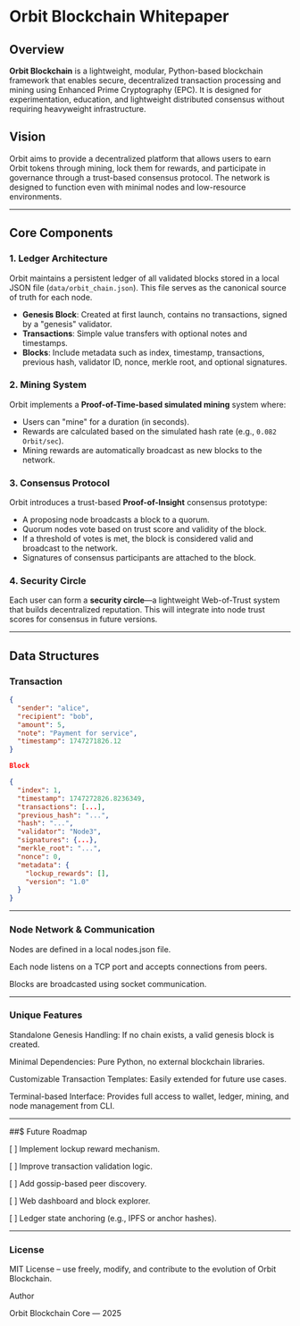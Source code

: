 # Orbit Blockchain Whitepaper

## Overview

**Orbit Blockchain** is a lightweight, modular, Python-based blockchain framework that enables secure, decentralized transaction processing and mining using Enhanced Prime Cryptography (EPC). It is designed for experimentation, education, and lightweight distributed consensus without requiring heavyweight infrastructure.

## Vision

Orbit aims to provide a decentralized platform that allows users to earn Orbit tokens through mining, lock them for rewards, and participate in governance through a trust-based consensus protocol. The network is designed to function even with minimal nodes and low-resource environments.

---

## Core Components

### 1. Ledger Architecture

Orbit maintains a persistent ledger of all validated blocks stored in a local JSON file (`data/orbit_chain.json`). This file serves as the canonical source of truth for each node.

- **Genesis Block**: Created at first launch, contains no transactions, signed by a "genesis" validator.
- **Transactions**: Simple value transfers with optional notes and timestamps.
- **Blocks**: Include metadata such as index, timestamp, transactions, previous hash, validator ID, nonce, merkle root, and optional signatures.

### 2. Mining System

Orbit implements a **Proof-of-Time-based simulated mining** system where:

- Users can "mine" for a duration (in seconds).
- Rewards are calculated based on the simulated hash rate (e.g., `0.082 Orbit/sec`).
- Mining rewards are automatically broadcast as new blocks to the network.

### 3. Consensus Protocol

Orbit introduces a trust-based **Proof-of-Insight** consensus prototype:

- A proposing node broadcasts a block to a quorum.
- Quorum nodes vote based on trust score and validity of the block.
- If a threshold of votes is met, the block is considered valid and broadcast to the network.
- Signatures of consensus participants are attached to the block.

### 4. Security Circle

Each user can form a **security circle**—a lightweight Web-of-Trust system that builds decentralized reputation. This will integrate into node trust scores for consensus in future versions.

---

## Data Structures

### Transaction

```json
{
  "sender": "alice",
  "recipient": "bob",
  "amount": 5,
  "note": "Payment for service",
  "timestamp": 1747271826.12
}

Block

{
  "index": 1,
  "timestamp": 1747272826.8236349,
  "transactions": [...],
  "previous_hash": "...",
  "hash": "...",
  "validator": "Node3",
  "signatures": {...},
  "merkle_root": "...",
  "nonce": 0,
  "metadata": {
    "lockup_rewards": [],
    "version": "1.0"
  }
}
```

---

### Node Network & Communication

Nodes are defined in a local nodes.json file.

Each node listens on a TCP port and accepts connections from peers.

Blocks are broadcasted using socket communication.



---

### Unique Features

Standalone Genesis Handling: If no chain exists, a valid genesis block is created.

Minimal Dependencies: Pure Python, no external blockchain libraries.

Customizable Transaction Templates: Easily extended for future use cases.

Terminal-based Interface: Provides full access to wallet, ledger, mining, and node management from CLI.



---

##$ Future Roadmap

[ ] Implement lockup reward mechanism.

[ ] Improve transaction validation logic.

[ ] Add gossip-based peer discovery.

[ ] Web dashboard and block explorer.

[ ] Ledger state anchoring (e.g., IPFS or anchor hashes).



---

### License

MIT License – use freely, modify, and contribute to the evolution of Orbit Blockchain.

Author

Orbit Blockchain Core — 2025


